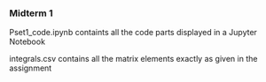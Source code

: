 ### Midterm 1

Pset1_code.ipynb containts all the code parts displayed in a Jupyter Notebook

integrals.csv contains all the matrix elements exactly as given in the assignment
